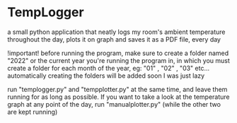 # TempLogger
a small python application that neatly logs my room's ambient temperature throughout the day, plots it on graph and saves it as a PDF file, every day

!important!
before running the program, make sure to create a folder named "2022" or the current year you're running the program in, in which you must create a folder for each month of the year, eg: "01" , "02" , "03" etc...
automatically creating the folders will be added soon I was just lazy

run "templogger.py" and "tempplotter.py" at the same time, and leave them running for as long as possible.
If you want to take a look at the temperature graph at any point of the day, run "manualplotter.py" (while the other two are kept running)
